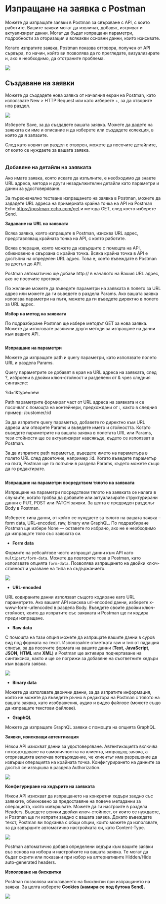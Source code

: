 # Изпращане на заявка с Postman

Можете да изпращате заявки в Postman за свързване с API, с които работите. Вашите заявки могат да извличат, добавят, изтриват и актуализират данни.  Могат да бъдат изпращани параметри, подробности за оторизация и всякакви основни данни, които изисквате.

Когато изпратите заявка, Postman показва отговора, получен от API сървъра, по начин, който ви позволява да го прегледате, визуализирате и, ако е необходимо, да отстраните проблема.

![](<../../../.gitbook/assets/image (6).png>)

## Създаване на заявки

Можете да създадете нова заявка от началния екран на Postman, като използвате New > HTTP Request или като изберете +, за да отворите нов раздел.

![](<../../../.gitbook/assets/image (31).png>)

Изберете Save, за да създадете вашата заявка. Можете да дадете на заявката си име и описание и да изберете или създадете колекция, в която да я запазите.

След като новият ви раздел е отворен, можете да посочите детайлите, от които се нуждаете за вашата заявка.

<figure><img src="../../../.gitbook/assets/image (57).png" alt=""><figcaption></figcaption></figure>

### Добавяне на детайли на заявката

Ако имате заявка, която искате да изпълните, е необходимо да знаете URL адреса, метода и други незадължителни детайли като параметри и данни за удостоверяване.

За първоначално тестване изпращането на заявка в Postman, можете да зададете URL адреса на примерната крайна точка на API на Postman Echo https://postman-echo.com/get и метода GET, след което изберете Send.

**Задаване на URL на заявката**

Всяка заявка, която изпращате в Postman, изисква URL адрес, представляващ крайната точка на API, с която работите.

Всяка операция, която можете да извършите с помощта на API, обикновено е свързана с крайна точка. Всяка крайна точка в API е достъпна на определен URL адрес. Това е, което въвеждате в Postman за достъп до API.

Postman автоматично ще добави http:// в началото на Вашия URL адрес, ако не посочите протокол.

По желание можете да въведете параметри на заявката в полето за URL адрес или можете да ги въведете в раздела Params. Ако вашата заявка използва параметри на пътя, можете да ги въведете директно в полето за URL адрес.

**Избор на метод на заявката**

По подразбиране Postman ще избере методът GET за нова заявка. Можете да използвате различни други методи за изпращане на данни към вашите API.

<img src="../../../.gitbook/assets/image (64).png" alt="" data-size="original">

**Изпращане на параметри**

Можете да изпращате path и query параметри, като използвате полето URL и раздела Params.

Query параметрите се добавят в края на URL адреса на заявката, след ?, изброени в двойки ключ-стойност и разделени от & чрез следния синтаксис:

?id=1\&type=new

Path параметрите формират част от URL адреса на заявката и се посочват с помощта на контейнери, предхождани от :, както в следния пример: /customer/:id

За да изпратите query параметър, добавете го директно към URL адреса или отворете Params и въведете името и стойността. Когато въведете параметрите на вашата заявка в полетата URL или Params, тези стойности ще се актуализират навсякъде, където се използват в Postman.

За да изпратите path параметър, въведете името на параметъра в полето URL след двоеточие, например :id. Когато въведете параметър на пътя, Postman ще го попълни в раздела Params, където можете също да го редактирате.

<figure><img src="../../../.gitbook/assets/image (28).png" alt=""><figcaption></figcaption></figure>

**Изпращане на параметри посредством тялото на заявката**

Изпращанe на параметри посредством тялото на заявката се налага в случаите, когато трябва да добавите или актуализирате структурирани данни с PUT, POST или PATCH заявки. За целта е предвиден разделът Body в Postman.

Изберете типа данни, от който се нуждаете за тялото на вашата заявка – form data, URL-encoded, raw, binary или GraphQL. По подразбиране Postman ще избере None — оставете го избрано, ако не е необходимо да изпращате тяло със заявката си.

* **Form data**

Формите на уебсайтове често изпращат данни към API като `multipart/form-data`. Можете да повторите това в Postman, като използвате опцията `form-data`. Позволява изпращането на двойки ключ-стойност и указване на типа на съдържанието.

![](<../../../.gitbook/assets/image (63).png>)

* **URL-encoded**

URL кодираните данни използват същото кодиране като URL параметрите. Ако вашият API изисква url-encoded данни, изберете x-www-form-urlencoded в раздела Body. Въведете своите двойки ключ-стойност, които да изпратите със заявката и Postman ще ги кодира преди изпращане.

* **Raw data**

С помощта на тази опция можете да изпращате вашите данни в суров вид под формата на текст. Използвайте отметката raw и тип от падащия списък, за да посочите формата на вашите данни (**Text**, **JavaScript**, **JSON**, **HTML** или **XML**) и Postman ще активира подчертаване на синтаксиса, както и ще се погрижи за добавяне на съответните хедъри към вашата заявка.

![](<../../../.gitbook/assets/image (14).png>)

* **Binary data**

Можете да използвате двоични данни, за да изпратите информация, която не можете да въведете ръчно в редактора на Postman с тялото на вашата заявка, като изображения, аудио и видео файлове (можете също да изпращате текстови файлове).

* **GraphQL**

Можете да изпращате GraphQL заявки с помощта на опцията GraphQL.

**Заявки, изискващи автентикация**

Някои API изискват данни за удостоверяване. Автентикацията включва потвърждаване на самоличността на клиента, изпращащ заявка, а оторизацията включва потвърждение, че клиентът има разрешение да извърши операцията на крайната точка. Конфигурирането на данните за достъп се извършва в раздела Authorization.

![](<../../../.gitbook/assets/image (33).png>)

**Конфигуриране на хедърите на заявката**

Някои API изискват да изпращането на конкретни хедъри заедно със заявките, обикновено за предоставяне на повече метаданни за операцията, която извършвате. Можете да ги настроите в раздела Headers. Въведете всички двойки ключ-стойност, от които се нуждаете, и Postman ще ги изпрати заедно с вашата заявка. Докато въвеждате текст, Postman ви подканва с общи опции, които можете да използвате, за да завършите автоматично настройката си, като Content-Type.

![](<../../../.gitbook/assets/image (69).png>)

Postman автоматично добавя определени хедъри към вашите заявки въз основа на избора и настройките на вашата заявка. Те могат да бъдат скрити или показани при избор на алтернативите Hidden/Hide auto-generated headers.

**Използване на бисквитки**

Postman позволява използването на бисквитки при изпращането на заявка. За целта изберете **Cookies (намира се под бутона Send).**

![](<../../../.gitbook/assets/image (22).png>)
